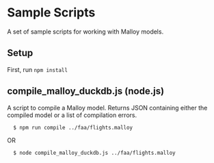 # Sample Scripts

A set of sample scripts for working with Malloy models.

## Setup

First, run `npm install`

## compile_malloy_duckdb.js (node.js)

A script to compile a Malloy model. Returns JSON containing either the compiled model or a list of compilation errors.

```
  $ npm run compile ../faa/flights.malloy
```

OR 

```
  $ node compile_malloy_duckdb.js ../faa/flights.malloy
```


